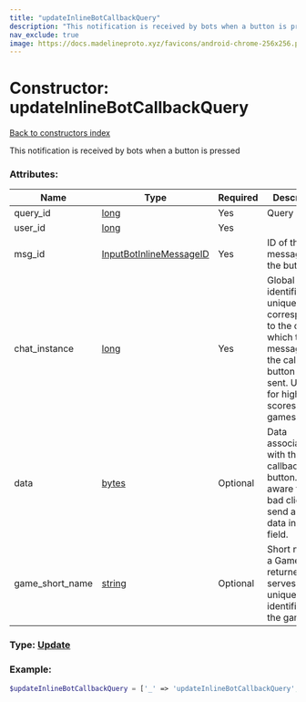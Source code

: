 ```yaml
---
title: "updateInlineBotCallbackQuery"
description: "This notification is received by bots when a button is pressed"
nav_exclude: true
image: https://docs.madelineproto.xyz/favicons/android-chrome-256x256.png
---
```

# Constructor: updateInlineBotCallbackQuery  
[Back to constructors index](/API_docs/constructors/index.md)



This notification is received by bots when a button is pressed

### Attributes:

| Name     |    Type       | Required | Description |
|----------|---------------|----------|-------------|
|query\_id|[long](/API_docs/types/long.md) | Yes|Query ID|
|user\_id|[long](/API_docs/types/long.md) | Yes|
|msg\_id|[InputBotInlineMessageID](/API_docs/types/InputBotInlineMessageID.md) | Yes|ID of the inline message with the button|
|chat\_instance|[long](/API_docs/types/long.md) | Yes|Global identifier, uniquely corresponding to the chat to which the message with the callback button was sent. Useful for high scores in games.|
|data|[bytes](/API_docs/types/bytes.md) | Optional|Data associated with the callback button. Be aware that a bad client can send arbitrary data in this field.|
|game\_short\_name|[string](/API_docs/types/string.md) | Optional|Short name of a Game to be returned, serves as the unique identifier for the game|



### Type: [Update](/API_docs/types/Update.md)


### Example:

```php
$updateInlineBotCallbackQuery = ['_' => 'updateInlineBotCallbackQuery', 'query_id' => long, 'user_id' => long, 'msg_id' => InputBotInlineMessageID, 'chat_instance' => long, 'data' => 'bytes', 'game_short_name' => 'string'];
```  
